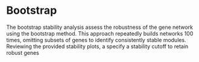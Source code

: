# Bootstrap

The bootstrap stability analysis assess the robustness of the gene network using the bootstrap method. This approach repeatedly builds networks 100 times, omitting subsets of genes to identify consistently stable modules. Reviewing the provided stability plots, a specify a stability cutoff to retain robust genes